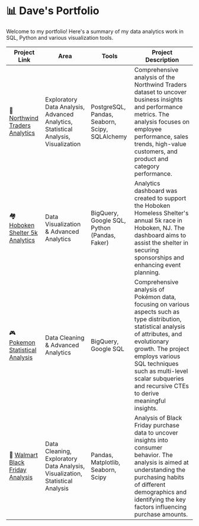 # 📊 Dave's Portfolio

Welcome to my portfolio! Here's a summary of my data analytics work in SQL, Python and various visualization tools.

| Project Link | Area | Tools | Project Description |
| ------------ | ---- | ----- | ------------------- |
| 💼 [Northwind Traders Analytics](https://github.com/ddibara5/northwind-traders) | Exploratory Data Analysis, Advanced Analytics, Statistical Analysis, Visualization | PostgreSQL, Pandas, Seaborn, Scipy, SQLAlchemy | Comprehensive analysis of the Northwind Traders dataset to uncover business insights and performance metrics. The analysis focuses on employee performance, sales trends, high-value customers, and product and category performance.
| 🏘️ [Hoboken Shelter 5k Analytics](https://github.com/ddibara5/hoboken-shelter-5k) | Data Visualization & Advanced Analytics | BigQuery, Google SQL, Python (Pandas, Faker) | Analytics dashboard was created to support the Hoboken Homeless Shelter's annual 5k race in Hoboken, NJ. The dashboard aims to assist the shelter in securing sponsorships and enhancing event planning.
| 🎮 [Pokemon Statistical Analysis](https://github.com/ddibara5/pokemon-analysis) | Data Cleaning & Advanced Analytics | BigQuery, Google SQL | Comprehensive analysis of Pokémon data, focusing on various aspects such as type distribution, statistical analysis of attributes, and evolutionary growth. The project employs various SQL techniques such as multi-level scalar subqueries and recursive CTEs to derive meaningful insights. 
| 🛒 [Walmart Black Friday Analysis](https://github.com/ddibara5/black-friday) | Data Cleaning, Exploratory Data Analysis, Visualization, Statistical Analysis | Pandas, Matplotlib, Seaborn, Scipy | Analysis of Black Friday purchase data to uncover insights into consumer behavior. The analysis is aimed at understanding the purchasing habits of different demographics and identifying the key factors influencing purchase amounts.
